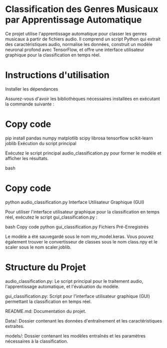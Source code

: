 # Classification des Genres Musicaux par Apprentissage Automatique
Ce projet utilise l'apprentissage automatique pour classer les genres musicaux à partir de fichiers audio. Il comprend un script Python qui extrait des caractéristiques audio, normalise les données, construit un modèle neuronal profond avec TensorFlow, et offre une interface utilisateur graphique pour la classification en temps réel.

# Instructions d'utilisation
Installer les dépendances

Assurez-vous d'avoir les bibliothèques nécessaires installées en exécutant la commande suivante :

# Copy code
pip install pandas numpy matplotlib scipy librosa tensorflow scikit-learn joblib
Exécution du script principal

Exécutez le script principal audio_classification.py pour former le modèle et afficher les résultats.

bash
# Copy code
python audio_classification.py
Interface Utilisateur Graphique (GUI)

Pour utiliser l'interface utilisateur graphique pour la classification en temps réel, exécutez le script gui_classification.py :

bash
Copy code
python gui_classification.py
Fichiers Pré-Enregistrés

Le modèle a été sauvegardé sous le nom my_model.keras. Vous pouvez également trouver le convertisseur de classes sous le nom class.npy et le scaler sous le nom scaler.joblib.

# Structure du Projet
audio_classification.py: Le script principal pour le traitement audio, l'apprentissage automatique, et l'évaluation du modèle.

gui_classification.py: Script pour l'interface utilisateur graphique (GUI) permettant la classification en temps réel.

README.md: Documentation du projet.

Data/: Dossier contenant les données d'entraînement et les caractéristiques extraites.

models/: Dossier contenant les modèles entraînés et les paramètres nécessaires à la classification.
